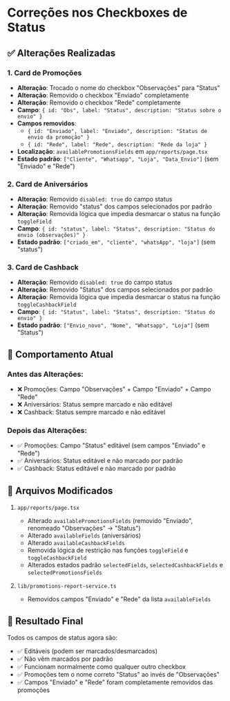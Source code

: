 # Correções nos Checkboxes de Status

## ✅ Alterações Realizadas

### 1. Card de Promoções
- **Alteração**: Trocado o nome do checkbox "Observações" para "Status"
- **Alteração**: Removido o checkbox "Enviado" completamente
- **Alteração**: Removido o checkbox "Rede" completamente
- **Campo**: `{ id: "Obs", label: "Status", description: "Status sobre o envio" }`
- **Campos removidos**: 
  - `{ id: "Enviado", label: "Enviado", description: "Status de envio da promoção" }`
  - `{ id: "Rede", label: "Rede", description: "Rede da loja" }`
- **Localização**: `availablePromotionsFields` em `app/reports/page.tsx`
- **Estado padrão**: `["Cliente", "Whatsapp", "Loja", "Data_Envio"]` (sem "Enviado" e "Rede")

### 2. Card de Aniversários
- **Alteração**: Removido `disabled: true` do campo status
- **Alteração**: Removido "status" dos campos selecionados por padrão
- **Alteração**: Removida lógica que impedia desmarcar o status na função `toggleField`
- **Campo**: `{ id: "status", label: "Status", description: "Status do envio (observações)" }`
- **Estado padrão**: `["criado_em", "cliente", "whatsApp", "loja"]` (sem "status")

### 3. Card de Cashback
- **Alteração**: Removido `disabled: true` do campo status
- **Alteração**: Removido "Status" dos campos selecionados por padrão
- **Alteração**: Removida lógica que impedia desmarcar o status na função `toggleCashbackField`
- **Campo**: `{ id: "Status", label: "Status", description: "Status do envio" }`
- **Estado padrão**: `["Envio_novo", "Nome", "Whatsapp", "Loja"]` (sem "Status")

## 🔧 Comportamento Atual

### Antes das Alterações:
- ❌ Promoções: Campo "Observações" + Campo "Enviado" + Campo "Rede"
- ❌ Aniversários: Status sempre marcado e não editável
- ❌ Cashback: Status sempre marcado e não editável

### Depois das Alterações:
- ✅ Promoções: Campo "Status" editável (sem campos "Enviado" e "Rede")
- ✅ Aniversários: Status editável e não marcado por padrão
- ✅ Cashback: Status editável e não marcado por padrão

## 📝 Arquivos Modificados

1. `app/reports/page.tsx`
   - Alterado `availablePromotionsFields` (removido "Enviado", renomeado "Observações" → "Status")
   - Alterado `availableFields` (aniversários)
   - Alterado `availableCashbackFields`
   - Removida lógica de restrição nas funções `toggleField` e `toggleCashbackField`
   - Alterados estados padrão `selectedFields`, `selectedCashbackFields` e `selectedPromotionsFields`

2. `lib/promotions-report-service.ts`
   - Removidos campos "Enviado" e "Rede" da lista `availableFields`

## 🎯 Resultado Final

Todos os campos de status agora são:
- ✅ Editáveis (podem ser marcados/desmarcados)
- ✅ Não vêm marcados por padrão
- ✅ Funcionam normalmente como qualquer outro checkbox
- ✅ Promoções tem o nome correto "Status" ao invés de "Observações"
- ✅ Campos "Enviado" e "Rede" foram completamente removidos das promoções